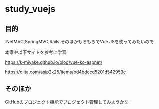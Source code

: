 # study_vuejs

## 目的

.NetMVC,SpringMVC,Rails そのほかもろもろでVue.JSを使ってみたいので

本家や以下サイトを参考に学習

<https://k-miyake.github.io/blog/vue-ko-aspnet/>

<https://qiita.com/asip2k25/items/bd4bdccd5201d542953c>

## そのほか

GitHubのプロジェクト機能でプロジェクト管理してみようかな